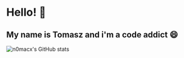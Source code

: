 # Hello! :wave:
## My name is Tomasz and i'm a code addict :smile:

![n0macx's GitHub stats](https://github-readme-stats.vercel.app/api?username=n0macx&show_icons=true&theme=dark)
